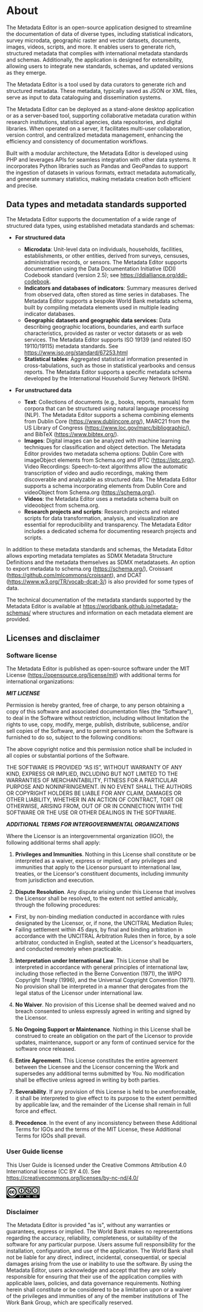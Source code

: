 # About

The Metadata Editor is an open-source application designed to streamline the documentation of data of diverse types, including statistical indicators, survey microdata, geographic raster and vector datasets, documents, images, videos, scripts, and more. It enables users to generate rich, structured metadata that complies with international metadata standards and schemas. Additionally, the application is designed for extensibility, allowing users to integrate new standards, schemas, and updated versions as they emerge.

The Metadata Editor is a tool used by data curators to generate rich and structured metadata. These metadata, typically saved as JSON or XML files, serve as input to data cataloguing and dissemination systems.     

The Metadata Editor can be deployed as a stand-alone desktop application or as a server-based tool, supporting collaborative metadata curation within research institutions, statistical agencies, data repositories, and digital libraries. When operated on a server, it facilitates multi-user collaboration, version control, and centralized metadata management, enhancing the efficiency and consistency of documentation workflows.

Built with a modular architecture, the Metadata Editor is developed using PHP and leverages APIs for seamless integration with other data systems. It incorporates Python libraries such as Pandas and GeoPandas to support the ingestion of datasets in various formats, extract metadata automatically, and generate summary statistics, making metadata creation both efficient and precise.

## Data types and metadata standards supported

The Metadata Editor supports the documentation of a wide range of structured data types, using established metadata standards and schemas:

- **For structured data**
   - **Microdata**: Unit-level data on individuals, households, facilities, establishments, or other entities, derived from surveys, censuses, administrative records, or sensors. The Metadata Editor supports documentation using the Data Documentation Initiative (DDI) Codebook standard (version 2.5); see https://ddialliance.org/ddi-codebook.
   - **Indicators and databases of indicators**: Summary measures derived from observed data, often stored as time series in databases. The Metadata Editor supports a bespoke World Bank metadata schema, built by compiling metadata elements used in multiple leading indicator databases.
   - **Geographic datasets and geographic data services**: Data describing geographic locations, boundaries, and earth surface characteristics, provided as raster or vector datasets or as web services. The Metadata Editor supports ISO 19139 (and related ISO 19110/19115) metadata standards. See https://www.iso.org/standard/67253.html
   - **Statistical tables**: Aggregated statistical information presented in cross-tabulations, such as those in statistical yearbooks and census reports. The Metadata Editor supports a specific metadata schema developed by the International Household Survey Network (IHSN).

- **For unstructured data**
   - **Text**: Collections of documents (e.g., books, reports, manuals) form corpora that can be structured using natural language processing (NLP). The Metadata Editor supports a schema combining elements from Dublin Core (https://www.dublincore.org/), MARC21 from the US Library of Congress (https://www.loc.gov/marc/bibliographic/), and BibTeX (https://www.bibtex.org/).
   - **Images**: Digital images can be analyzed with machine learning techniques for classification and object detection. The Metadata Editor provides two metadata schema options: Dublin Core with imageObject elements from Schema.org and IPTC (https://iptc.org/).
Video Recordings: Speech-to-text algorithms allow the automatic transcription of video and audio recordings, making them discoverable and analyzable as structured data. The Metadata Editor supports a schema incorporating elements from Dublin Core and videoObject from Schema.org (https://schema.org/).
   - **Videos**: the Metadata Editor uses a metadata schema built on videoobject from schema.org.
   - **Research projects and scripts**: Research projects and related scripts for data transformation, analysis, and visualization are essential for reproducibility and transparency. The Metadata Editor includes a dedicated schema for documenting research projects and scripts.

In addition to these metadata standards and schemas, the Metadata Editor allows exporting metadata templates as SDMX Metadata Structure Definitions and the metadata themselves as SDMX metadatasets. An option to export metadata to schema.org (https://schema.org/), Croissant (https://github.com/mlcommons/croissant), and DCAT (https://www.w3.org/TR/vocab-dcat-3/) is also provided for some types of data.

The technical documentation of the metadata standards supported by the Metadata Editor is available at https://worldbank.github.io/metadata-schemas/ where structures and information on each metadata element are provided.


## Licenses and disclaimer 


### Software license
  
The Metadata Editor is published as open-source software under the MIT License (https://opensource.org/license/mit) with additional terms for international organizations:

***MIT LICENSE***

Permission is hereby granted, free of charge, to any person obtaining a copy of this software and associated documentation files (the “Software”), to deal in the Software without restriction, including without limitation the rights to use, copy, modify, merge, publish, distribute, sublicense, and/or sell copies of the Software, and to permit persons to whom the Software is furnished to do so, subject to the following conditions:

The above copyright notice and this permission notice shall be included in all copies or substantial portions of the Software.

THE SOFTWARE IS PROVIDED “AS IS”, WITHOUT WARRANTY OF ANY KIND, EXPRESS OR IMPLIED, INCLUDING BUT NOT LIMITED TO THE WARRANTIES OF MERCHANTABILITY, FITNESS FOR A PARTICULAR PURPOSE AND NONINFRINGEMENT. IN NO EVENT SHALL THE AUTHORS OR COPYRIGHT HOLDERS BE LIABLE FOR ANY CLAIM, DAMAGES OR OTHER LIABILITY, WHETHER IN AN ACTION OF CONTRACT, TORT OR OTHERWISE, ARISING FROM, OUT OF OR IN CONNECTION WITH THE SOFTWARE OR THE USE OR OTHER DEALINGS IN THE SOFTWARE.

***ADDITIONAL TERMS FOR INTERGOVERNMENTAL ORGANIZATIONS***

Where the Licensor is an intergovernmental organization (IGO), the following additional terms shall apply:

1.	**Privileges and Immunities**. Nothing in this License shall constitute or be interpreted as a waiver, express or implied, of any privileges and immunities that apply to the Licensor pursuant to international law, treaties, or the Licensor's constituent documents, including immunity from jurisdiction and execution.

2.	**Dispute Resolution**. Any dispute arising under this License that involves the Licensor shall be resolved, to the extent not settled amicably, through the following procedures:
- First, by non-binding mediation conducted in accordance with rules designated by the Licensor, or, if none, the UNCITRAL Mediation Rules;
- Failing settlement within 45 days, by final and binding arbitration in accordance with the UNCITRAL Arbitration Rules then in force, by a sole arbitrator, conducted in English, seated at the Licensor's headquarters, and conducted remotely when practicable.

3.	**Interpretation under International Law**. This License shall be interpreted in accordance with general principles of international law, including those reflected in the Berne Convention (1971), the WIPO Copyright Treaty (1996), and the Universal Copyright Convention (1971). No provision shall be interpreted in a manner that derogates from the legal status of the Licensor under international law.

4.	**No Waiver**. No provision of this License shall be deemed waived and no breach consented to unless expressly agreed in writing and signed by the Licensor.

5.	**No Ongoing Support or Maintenance**. Nothing in this License shall be construed to create an obligation on the part of the Licensor to provide updates, maintenance, support or any form of continued service for the software once released.

6.	**Entire Agreement**. This License constitutes the entire agreement between the Licensee and the Licensor concerning the Work and supersedes any additional terms submitted by You. No modification shall be effective unless agreed in writing by both parties.

7.	**Severability**. If any provision of this License is held to be unenforceable, it shall be interpreted to give effect to its purpose to the extent permitted by applicable law, and the remainder of the License shall remain in full force and effect.

8.	**Precedence**. In the event of any inconsistency between these Additional Terms for IGOs and the terms of the MIT License, these Additional Terms for IGOs shall prevail. 


### User Guide license 

This User Guide is licensed under the Creative Commons Attribution 4.0 International license (CC BY 4.0). See [https://creativecommons.org/licenses/by-nc-nd/4.0/ ](https://creativecommons.org/licenses/by/4.0/)

![image](img/ME_UG_v1-0-0_introduction_cc_by_logo.png)


### Disclaimer

The Metadata Editor is provided "as is", without any warranties or guarantees, express or implied. The World Bank makes no representations regarding the accuracy, reliability, completeness, or suitability of the software for any particular purpose. Users assume full responsibility for the installation, configuration, and use of the application. The World Bank shall not be liable for any direct, indirect, incidental, consequential, or special damages arising from the use or inability to use the software. By using the Metadata Editor, users acknowledge and accept that they are solely responsible for ensuring that their use of the application complies with applicable laws, policies, and data governance requirements. Nothing herein shall constitute or be considered to be a limitation upon or a waiver of the privileges and immunities of any of the member institutions of The Work Bank Group, which are specifically reserved.
